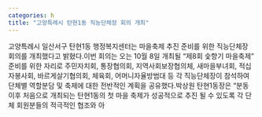 ```yaml
---
categories: h
title: "고양특례시 탄현1동 직능단체장 회의 개최"
---
```

고양특례시 일산서구 탄현1동 행정복지센터는 마을축제 추진 준비를 위한 직능단체장 회의를 개최했다고 밝혔다.이번 회의는 오는 10월 8일 개최될 “제8회 숯향기 마을축제” 준비를 위한 자리로 주민자치회, 통장협의회, 지역사회보장협의체, 새마을부녀회, 적십자봉사회, 바르게살기협의회, 체육회, 어머니자율방범대 등 각 직능단체장이 참석하여 단체별 역할분담 및 축제에 대한 전반적인 계획을 공유했다.박상원 탄현1동장은 “분동 이후 처음으로 개최되는 탄현1동의 첫 마을 축제가 성공적으로 추진 될 수 있도록 각 단체 회원분들의 적극적인 협조와 아